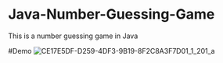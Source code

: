 # Java-Number-Guessing-Game
This is a number guessing game in Java

#Demo
![CE17E5DF-D259-4DF3-9B19-8F2C8A3F7D01_1_201_a](https://user-images.githubusercontent.com/121279015/235368870-5968d2fe-a95a-40c7-a91d-48c1eda1ce56.jpeg)
